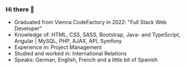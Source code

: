 ### Hi there 👋

<!--
**AndreasPlangger/AndreasPlangger** is a ✨ _special_ ✨ repository because its `README.md` (this file) appears on your GitHub profile.

Here are some ideas to get you started:

- 🔭 I’m currently working on ...
- 🌱 I’m currently learning ...
- 👯 I’m looking to collaborate on ...
- 🤔 I’m looking for help with ...
- 💬 Ask me about ...
- 📫 How to reach me: ...
- 😄 Pronouns: ...
- ⚡ Fun fact: ...
-->

- Graduated from Vienna CodeFactory in 2022: "Full Stack Web Developer"
- Knowledge of: HTML, CSS, SASS, Bootstrap, Java- and TypeScript, Angular | MySQL, PHP, AJAX, API, Symfony
- Experience in: Project Management
- Studied and worked in: International Relations
- Speaks: German, English, French and a little bit of Spanish
